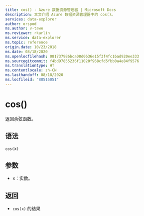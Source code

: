 ```yaml
---
title: cos() - Azure 数据资源管理器 | Microsoft Docs
description: 本文介绍 Azure 数据资源管理器中的 cos()。
services: data-explorer
author: orspod
ms.author: v-tawe
ms.reviewer: rkarlin
ms.service: data-explorer
ms.topic: reference
origin.date: 10/23/2018
ms.date: 08/18/2020
ms.openlocfilehash: 081737986bca08d0636e15f3f4fc16ad920ee333
ms.sourcegitcommit: f4bd97855236f11020f968cfd5fbb0a4e84f9576
ms.translationtype: HT
ms.contentlocale: zh-CN
ms.lasthandoff: 08/18/2020
ms.locfileid: "88516051"
---
```

# <a name="cos"></a>cos()

返回余弦函数。

## <a name="syntax"></a>语法

`cos(`x`)`

## <a name="arguments"></a>参数

* x：实数。

## <a name="returns"></a>返回

* `cos(x)` 的结果